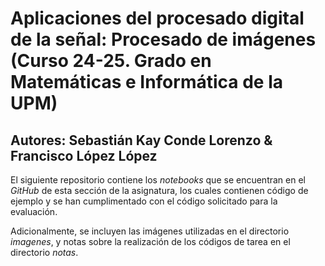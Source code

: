 # Aplicaciones del procesado digital de la señal: Procesado de imágenes (Curso 24-25. Grado en Matemáticas e Informática de la UPM)

## Autores: Sebastián Kay Conde Lorenzo & Francisco López López

El siguiente repositorio contiene los *notebooks* que se encuentran en el *GitHub* de esta sección de la asignatura, los cuales contienen código de ejemplo y se han cumplimentado con el código solicitado para la evaluación.

Adicionalmente, se incluyen las imágenes utilizadas en el directorio *imagenes*, y notas sobre la realización de los códigos de tarea en el directorio *notas*.